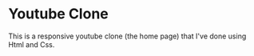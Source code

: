 # Youtube Clone
This is a responsive youtube clone (the home page) that I've done using Html and Css.